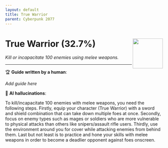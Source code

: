 ```yaml
---
layout: default
title: True Warrior
parent: Cyberpunk 2077
---
```


# True Warrior (32.7%) <img align="right" src="https://cdn.cloudflare.steamstatic.com/steamcommunity/public/images/apps/1091500/714db842d4bbf426994d8cc7450769e75c47da8b.jpg" width="96" height="96">

_Kill or incapacitate 100 enemies using melee weapons._

***

:trophy: **Guide written by a human**:

_Add guide here_

:robot: **AI hallucinations**:

To kill/incapacitate 100 enemies with melee weapons, you need the following steps. Firstly, equip your character (True Warrior) with a sword and shield combination that can take down multiple foes at once. Secondly, focus on enemy types such as mages or soldiers who are more vulnerable to physical attacks than others like snipers/assault rifle users. Thirdly, use the environment around you for cover while attacking enemies from behind them. Last but not least is to practice and hone your skills with melee weapons in order to become a deadlier opponent against foes onscreen.
